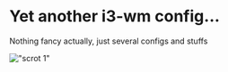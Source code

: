 # Yet another i3-wm config...

Nothing fancy actually, just several configs and stuffs

!["scrot 1"](https://images-wixmp-ed30a86b8c4ca887773594c2.wixmp.com/intermediary/f/aca28a1b-1468-4d82-ab27-7cd5b0e4e1b2/dbk0b3q-c6ff831a-ef0f-4a0e-a91e-0a1acd001ef6.jpg)
